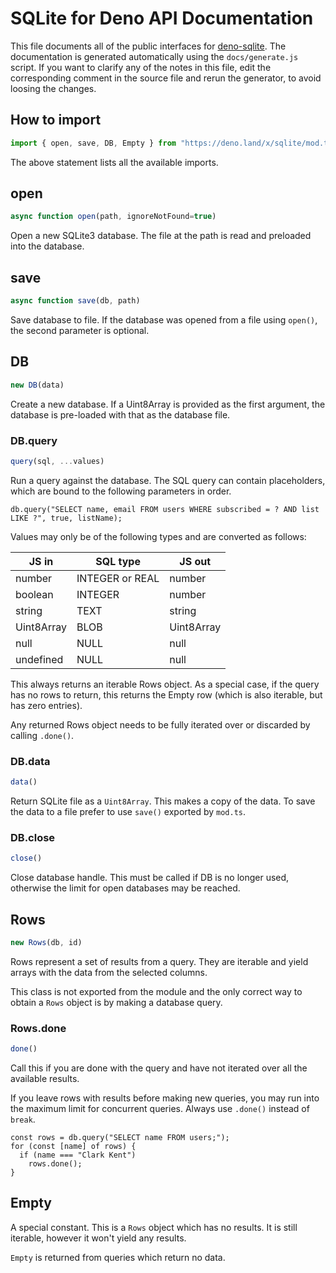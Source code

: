 # SQLite for Deno API Documentation

This file documents all of the public interfaces for [deno-sqlite](https://github.com/dyedgreen/deno-sqlite).
The documentation is generated automatically using the `docs/generate.js` script. If you want to
clarify any of the notes in this file, edit the corresponding comment in the source file and
rerun the generator, to avoid loosing the changes.


## How to import
```JavaScript
import { open, save, DB, Empty } from "https://deno.land/x/sqlite/mod.ts"
```
The above statement lists all the available imports.


## open
```JavaScript
async function open(path, ignoreNotFound=true)
```
Open a new SQLite3 database. The file at
the path is read and preloaded into the database.


## save
```JavaScript
async function save(db, path)
```
Save database to file. If the database was opened
from a file using `open()`, the second parameter
is optional.


## DB
```JavaScript
new DB(data)
```
Create a new database. If a Uint8Array
is provided as the first argument, the
database is pre-loaded with that as the
database file.

### DB.query
```JavaScript
query(sql, ...values)
```
Run a query against the database. The SQL
query can contain placeholders, which are
bound to the following parameters in order.

    db.query("SELECT name, email FROM users WHERE subscribed = ? AND list LIKE ?", true, listName);

Values may only be of the following
types and are converted as follows:

| JS in      | SQL type        | JS out     |
|------------|-----------------|------------|
| number     | INTEGER or REAL | number     |
| boolean    | INTEGER         | number     |
| string     | TEXT            | string     |
| Uint8Array | BLOB            | Uint8Array |
| null       | NULL            | null       |
| undefined  | NULL            | null       |

This always returns an iterable Rows object.
As a special case, if the query has no rows
to return, this returns the Empty row (which
is also iterable, but has zero entries).

Any returned Rows object needs to be fully
iterated over or discarded by calling
`.done()`.

### DB.data
```JavaScript
data()
```
Return SQLite file as a `Uint8Array`. This
makes a copy of the data. To save the data
to a file prefer to use `save()` exported by
`mod.ts`.

### DB.close
```JavaScript
close()
```
Close database handle. This must be called if
DB is no longer used, otherwise the limit for
open databases may be reached.


## Rows
```JavaScript
new Rows(db, id)
```
Rows represent a set of results from a query.
They are iterable and yield arrays with
the data from the selected columns.

This class is not exported from the module
and the only correct way to obtain a `Rows`
object is by making a database query.

### Rows.done
```JavaScript
done()
```
Call this if you are done with the
query and have not iterated over all
the available results.

If you leave rows with results before
making new queries, you may run into the
maximum limit for concurrent queries.
Always use `.done()` instead of `break`.

    const rows = db.query("SELECT name FROM users;");
    for (const [name] of rows) {
      if (name === "Clark Kent")
        rows.done();
    }


## Empty

A special constant. This is a `Rows` object
which has no results. It is still iterable,
however it won't yield any results.

`Empty` is returned from queries which return
no data.
